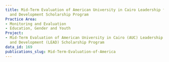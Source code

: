 ```yaml
---
title: Mid-Term Evaluation of American University in Cairo Leadership for Education
  and Development Scholarship Program
Practice Area:
- Monitoring and Evaluation
- Education, Gender and Youth
Project:
- Mid-Term Evaluation of American University in Cairo (AUC) Leadership for Education
  and Development (LEAD) Scholarship Program
data_id: 169
publications_slug: Mid-Term-Evaluation-of-America
---
```


